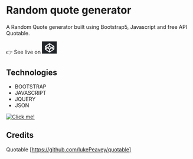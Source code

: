 # Random quote generator

####
A Random Quote generator built using Bootstrap5, Javascript and free API Quotable.

👉 See live on
<a href="[https://codepen.io/AndreDedeVic/pen/MWLWRgB]">
  <img src="https://github.com/Andrea-vicari/Andrea-vicari/blob/main/CodePen_logo.png" alt="Click me!" style="width:40px;"/>
</a>

## Technologies
* BOOTSTRAP
* JAVASCRIPT
* JQUERY
* JSON

<a href="[https://codepen.io/AndreDedeVic/pen/MWLWRgB]">
  <img src="https://github.com/Andrea-vicari/Random_quote_generator_API/blob/main/RQG_small.png" alt="Click me!" style="width:100px;"/>
</a>

## Credits
Quotable [https://github.com/lukePeavey/quotable]


